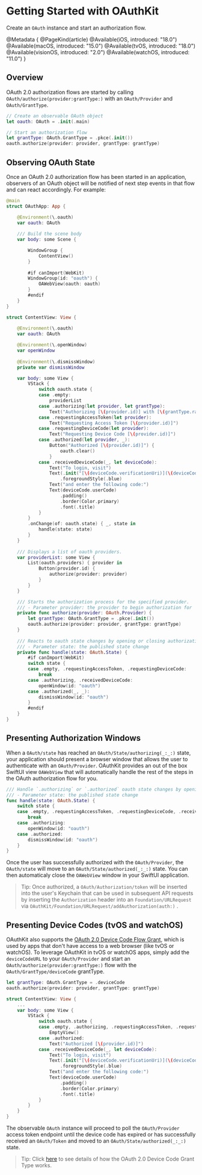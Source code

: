 # Getting Started with OAuthKit

Create an ``OAuth`` instance and start an authorization flow.

@Metadata {
    @PageKind(article)
    @Available(iOS, introduced: "18.0")
    @Available(macOS, introduced: "15.0")
    @Available(tvOS, introduced: "18.0")
    @Available(visionOS, introduced: "2.0")
    @Available(watchOS, introduced: "11.0")
}

## Overview

OAuth 2.0 authorization flows are started by calling ``OAuth/authorize(provider:grantType:)`` with an ``OAuth/Provider`` and ``OAuth/GrantType``.

```swift
// Create an observable OAuth object
let oauth: OAuth = .init(.main)

// Start an authorization flow
let grantType: OAuth.GrantType = .pkce(.init())
oauth.authorize(provider: provider, grantType: grantType)
```

## Observing OAuth State

Once an OAuth 2.0 authorization flow has been started in an application, observers of an OAuth object will be notified of next step events in that flow and can react accordingly. For example:

```swift
@main
struct OAuthApp: App {

    @Environment(\.oauth)
    var oauth: OAuth
    
    /// Build the scene body
    var body: some Scene {

        WindowGroup {
            ContentView()
        }
        
        #if canImport(WebKit)
        WindowGroup(id: "oauth") {
            OAWebView(oauth: oauth)
        }
        #endif
    }
} 

struct ContentView: View {
    
    @Environment(\.oauth)
    var oauth: OAuth

    @Environment(\.openWindow)
    var openWindow
    
    @Environment(\.dismissWindow)
    private var dismissWindow

    var body: some View {
        VStack {
            switch oauth.state {
            case .empty:
                providerList
            case .authorizing(let provider, let grantType):
                Text("Authorizing [\(provider.id)] with [\(grantType.rawValue)]")
            case .requestingAccessToken(let provider):
                Text("Requesting Access Token [\(provider.id)]")
            case .requestingDeviceCode(let provider):
                Text("Requesting Device Code [\(provider.id)]")
            case .authorized(let provider, _):
                Button("Authorized [\(provider.id)]") {
                    oauth.clear()
                }
            case .receivedDeviceCode(_, let deviceCode):
                Text("To login, visit")
                Text(.init("[\(deviceCode.verificationUri)](\(deviceCode.verificationUri))"))
                    .foregroundStyle(.blue)
                Text("and enter the following code:")
                Text(deviceCode.userCode)
                    .padding()
                    .border(Color.primary)
                    .font(.title)
            }
        }
        .onChange(of: oauth.state) { _, state in
            handle(state: state)
        }
    }
    
    /// Displays a list of oauth providers.
    var providerList: some View {
        List(oauth.providers) { provider in
            Button(provider.id) {
                authorize(provider: provider)
            }
        }
    }

    /// Starts the authorization process for the specified provider.
    /// - Parameter provider: the provider to begin authorization for
    private func authorize(provider: OAuth.Provider) {
        let grantType: OAuth.GrantType = .pkce(.init())
        oauth.authorize(provider: provider, grantType: grantType)
    }
    
    /// Reacts to oauth state changes by opening or closing authorization windows.
    /// - Parameter state: the published state change
    private func handle(state: OAuth.State) {
        #if canImport(WebKit)
        switch state {
        case .empty, .requestingAccessToken, .requestingDeviceCode:
            break
        case .authorizing, .receivedDeviceCode:
            openWindow(id: "oauth")
        case .authorized(_, _):
            dismissWindow(id: "oauth")
        }
        #endif
    }
}
```

## Presenting Authorization Windows
When a ``OAuth/state`` has reached an ``OAuth/State/authorizing(_:_:)`` state, your application should present
a browser window that allows the user to authenticate with an ``OAuth/Provider``. 
OAuthKit provides an out of the box SwiftUI view ``OAWebView`` that will automatically handle the rest of the steps in the OAuth authorization flow for you.

```swift
/// Handle `.authorizing` or `.authorized` oauth state changes by opening or closing authorization windows.
/// - Parameter state: the published state change
func handle(state: OAuth.State) {
    switch state {
    case .empty, .requestingAccessToken, .requestingDeviceCode, .receivedDeviceCode:
        break
    case .authorizing:
        openWindow(id: "oauth")
    case .authorized:
        dismissWindow(id: "oauth")
    }
}
```
Once the user has successfully authorized with the ``OAuth/Provider``, the ``OAuth/state`` will move to an ``OAuth/State/authorized(_:_:)`` state. You can then automaticaly close the ``OAWebView`` window in your SwiftUI application.

> Tip: Once authorized, a ``OAuth/Authorization/token`` will be inserted into the user's Keychain that can be used in subsequent API requests by inserting the `Authorization` header into an ``Foundation/URLRequest`` via ``OAuthKit/Foundation/URLRequest/addAuthorization(auth:)`` .

## Presenting Device Codes (tvOS and watchOS)
OAuthKit also supports the [OAuth 2.0 Device Code Flow Grant](https://alexbilbie.github.io/2016/04/oauth-2-device-flow-grant/), which is used by apps that don't have access to a web browser (like tvOS or watchOS). To leverage OAuthKit in tvOS or watchOS apps, simply add the `deviceCodeURL` to your ``OAuth/Provider`` and start an ``OAuth/authorize(provider:grantType:)`` flow with the ``OAuth/GrantType/deviceCode`` grantType.

```swift
let grantType: OAuth.GrantType = .deviceCode
oauth.authorize(provider: provider, grantType: grantType)

struct ContentView: View {
    ...
    var body: some View {
        VStack {
            switch oauth.state {
            case .empty, .authorizing, .requestingAccessToken, .requestingDeviceCode:
                EmptyView()
            case .authorized:
                Text("Authorized [\(provider.id)]")
            case .receivedDeviceCode(_, let deviceCode):
                Text("To login, visit")
                Text(.init("[\(deviceCode.verificationUri)](\(deviceCode.verificationUri))"))
                    .foregroundStyle(.blue)
                Text("and enter the following code:")
                Text(deviceCode.userCode)
                    .padding()
                    .border(Color.primary)
                    .font(.title)
            }
        }
    }
}
```

The observable ``OAuth`` instance will proceed to poll the ``OAuth/Provider`` access token endpoint until the device code has expired or has successfully received an ``OAuth/Token`` and moved to an ``OAuth/State/authorized(_:_:)`` state. 

> Tip: Click  [here](https://oauth.net/2/grant-types/device-code/) to see details of how the OAuth 2.0 Device Code Grant Type works.


